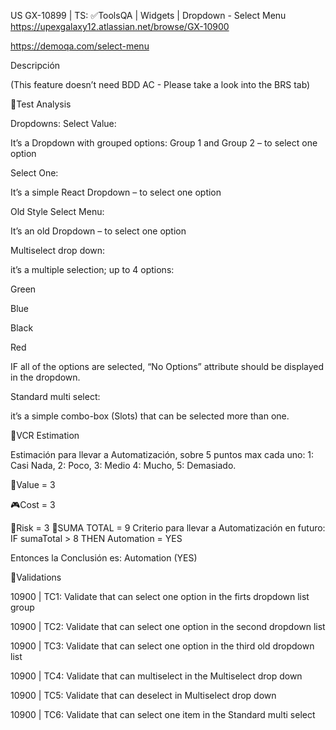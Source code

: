 US GX-10899 | TS: ✅ToolsQA | Widgets | Dropdown - Select Menu https://upexgalaxy12.atlassian.net/browse/GX-10900

https://demoqa.com/select-menu

Descripción

(This feature doesn’t need BDD AC - Please take a look into the BRS tab)

🔬Test Analysis

Dropdowns: Select Value:

It’s a Dropdown with grouped options: Group 1 and Group 2 – to select one option

Select One:

It’s a simple React Dropdown – to select one option

Old Style Select Menu:

It’s an old Dropdown – to select one option

Multiselect drop down:

it’s a multiple selection; up to 4 options:

Green

Blue

Black

Red

IF all of the options are selected, “No Options” attribute should be displayed in the dropdown.

Standard multi select:

it’s a simple combo-box (Slots) that can be selected more than one.

💊VCR Estimation

Estimación para llevar a Automatización, sobre 5 puntos max cada uno: 1: Casi Nada, 2: Poco, 3: Medio 4: Mucho, 5: Demasiado.

📜Value = 3

🎮Cost = 3

🚩Risk = 3 🎲SUMA TOTAL = 9 Criterio para llevar a Automatización en futuro: IF sumaTotal > 8 THEN Automation = YES

Entonces la Conclusión es: Automation (YES)

🧪Validations

10900 | TC1: Validate that can select one option in the firts dropdown list group

10900 | TC2: Validate that can select one option in the second dropdown list

10900 | TC3: Validate that can select one option in the third old dropdown list

10900 | TC4: Validate that can multiselect in the Multiselect drop down

10900 | TC5: Validate that can deselect in Multiselect drop down

10900 | TC6: Validate that can select one item in the Standard multi select
